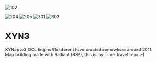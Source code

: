 ![102](https://github.com/invpe/XYN3/assets/106522950/ee820925-5e19-45af-985e-48b340976296)

![204](https://github.com/invpe/XYN3/assets/106522950/56f69c23-d440-4b4c-a368-2787c6a4a44a)
![205](https://github.com/invpe/XYN3/assets/106522950/ff6e8fb3-7f46-4e6e-881f-ebbbde0c212c)
![301](https://github.com/invpe/XYN3/assets/106522950/dec86485-a68b-482d-ab9d-9d8bbe8895dc)
![303](https://github.com/invpe/XYN3/assets/106522950/647f6c2f-c3d8-44a3-9d96-64638e91d282)

# XYN3
XYNapse3 OGL Engine/Renderer i have created somewhere around 2011.
Map building made with Radiant (BSP), this is my Time Travel repo :-)
